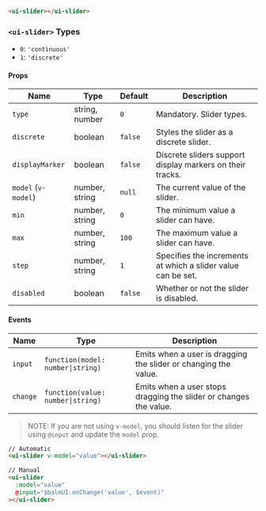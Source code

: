 ```html
<ui-slider></ui-slider>
```

### `<ui-slider>` Types

- `0`: `'continuous'`
- `1`: `'discrete'`

#### Props

| Name                | Type           | Default | Description                                                  |
| ------------------- | -------------- | ------- | ------------------------------------------------------------ |
| `type`              | string, number | `0`     | Mandatory. Slider types.                                     |
| `discrete`          | boolean        | `false` | Styles the slider as a discrete slider.                      |
| `displayMarker`     | boolean        | `false` | Discrete sliders support display markers on their tracks.    |
| `model` (`v-model`) | number, string | `null`  | The current value of the slider.                             |
| `min`               | number, string | `0`     | The minimum value a slider can have.                         |
| `max`               | number, string | `100`   | The maximum value a slider can have.                         |
| `step`              | number, string | `1`     | Specifies the increments at which a slider value can be set. |
| `disabled`          | boolean        | `false` | Whether or not the slider is disabled.                       |

#### Events

| Name     | Type                              | Description                                                       |
| -------- | --------------------------------- | ----------------------------------------------------------------- |
| `input`  | `function(model: number\|string)` | Emits when a user is dragging the slider or changing the value.   |
| `change` | `function(value: number\|string)` | Emits when a user stops dragging the slider or changes the value. |

> NOTE: If you are not using `v-model`, you should listen for the slider using `@input` and update the `model` prop.

```html
// Automatic
<ui-slider v-model="value"></ui-slider>

// Manual
<ui-slider
  :model="value"
  @input="$balmUI.onChange('value', $event)"
></ui-slider>
```
